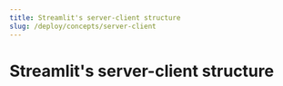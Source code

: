 ```yaml
---
title: Streamlit's server-client structure
slug: /deploy/concepts/server-client
---
```


# Streamlit's server-client structure
